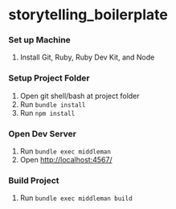 storytelling_boilerplate
========================


### Set up Machine

1. Install Git, Ruby, Ruby Dev Kit, and Node


### Setup Project Folder

1. Open git shell/bash at project folder
2. Run `bundle install`
3. Run `npm install`


### Open Dev Server

1. Run `bundle exec middleman`
2. Open [http://localhost:4567/](http://localhost:4567/)


### Build Project

1. Run `bundle exec middleman build`